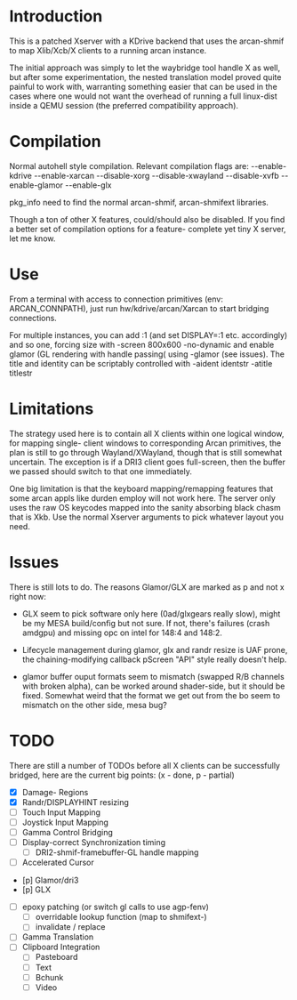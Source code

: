 Introduction
====
This is a patched Xserver with a KDrive backend that uses the arcan-shmif to
map Xlib/Xcb/X clients to a running arcan instance.

The initial approach was simply to let the waybridge tool handle X as well,
but after some experimentation, the nested translation model proved quite
painful to work with, warranting something easier that can be used in the
cases where one would not want the overhead of running a full linux-dist
inside a QEMU session (the preferred compatibility approach).

Compilation
====
Normal autohell style compilation. Relevant compilation flags are:
    --enable-kdrive --enable-xarcan --disable-xorg --disable-xwayland
    --disable-xvfb --enable-glamor --enable-glx

pkg\_info need to find the normal arcan-shmif, arcan-shmifext libraries.

Though a ton of other X features, could/should also be disabled.
If you find a better set of compilation options for a feature- complete yet
tiny X server, let me know.

Use
====
From a terminal with access to connection primitives (env: ARCAN\_CONNPATH),
just run hw/kdrive/arcan/Xarcan to start bridging connections.

For multiple instances, you can add :1 (and set DISPLAY=:1 etc. accordingly)
and so one, forcing size with -screen 800x600 -no-dynamic and enable glamor
(GL rendering with handle passing( using -glamor (see issues). The title and
identity can be scriptably controlled with -aident identstr -atitle titlestr

Limitations
====
The strategy used here is to contain all X clients within one logical window,
for mapping single- client windows to corresponding Arcan primitives, the plan
is still to go through Wayland/XWayland, though that is still somewhat
uncertain. The exception is if a DRI3 client goes full-screen, then the buffer
we passed should switch to that one immediately.

One big limitation is that the keyboard mapping/remapping features that some
arcan appls like durden employ will not work here. The server only uses the
raw OS keycodes mapped into the sanity absorbing black chasm that is Xkb. Use
the normal Xserver arguments to pick whatever layout you need.

Issues
====
There is still lots to do. The reasons Glamor/GLX are marked as p and not x
right now:

* GLX seem to pick software only here (0ad/glxgears really slow), might
  be my MESA build/config but not sure. If not, there's failures (crash amdgpu)
	and missing opc on intel for 148:4 and 148:2.

* Lifecycle management during glamor, glx and randr resize is UAF prone, the
  chaining-modifying callback pScreen "API" style really doesn't help.

* glamor buffer ouput formats seem to mismatch (swapped R/B channels with
  broken alpha), can be worked around shader-side, but it should be fixed.
	Somewhat weird that the format we get out from the bo seem to mismatch
	on the other side, mesa bug?

TODO
====
There are still a number of TODOs before all X clients can be successfully
bridged, here are the current big points:
(x - done, p - partial)

- [x] Damage- Regions
- [x] Randr/DISPLAYHINT resizing
- [ ] Touch Input Mapping
- [ ] Joystick Input Mapping
- [ ] Gamma Control Bridging
- [ ] Display-correct Synchronization timing
  - [ ] DRI2-shmif-framebuffer-GL handle mapping
- [ ] Accelerated Cursor
- [p] Glamor/dri3
- [p] GLX
- [ ] epoxy patching (or switch gl calls to use agp-fenv)
    - [ ] overridable lookup function (map to shmifext-)
    - [ ] invalidate / replace
- [ ] Gamma Translation
- [ ] Clipboard Integration
    - [ ] Pasteboard
    - [ ] Text
    - [ ] Bchunk
    - [ ] Video
